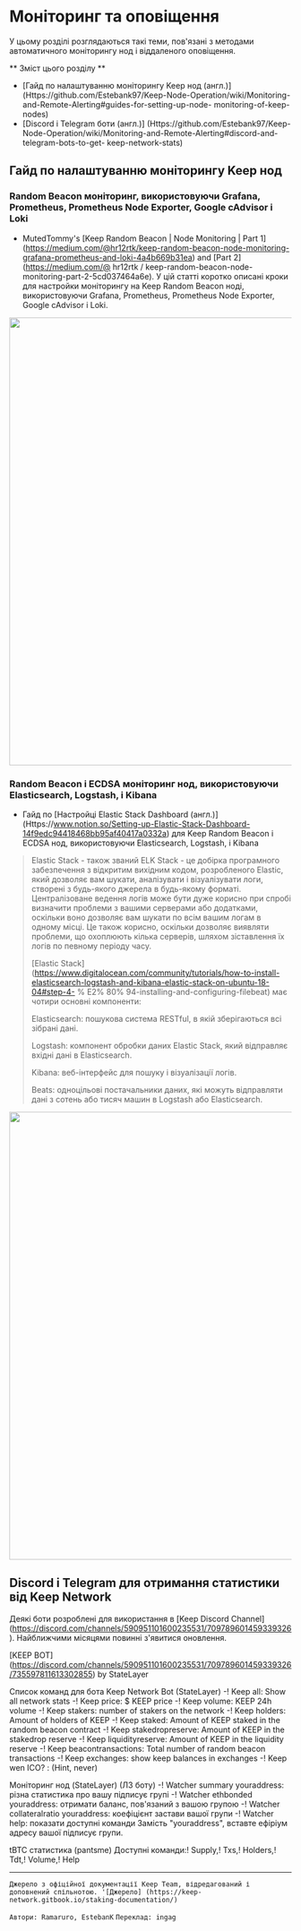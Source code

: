 # Моніторинг та оповіщення

У цьому розділі розглядаються такі теми, пов'язані з методами автоматичного моніторингу нод і віддаленого оповіщення.

** Зміст цього розділу **
- [Гайд по налаштуванню моніторингу Keep нод (англ.)] (Https://github.com/Estebank97/Keep-Node-Operation/wiki/Monitoring-and-Remote-Alerting#guides-for-setting-up-node- monitoring-of-keep-nodes)
- [Discord і Telegram боти (англ.)] (Https://github.com/Estebank97/Keep-Node-Operation/wiki/Monitoring-and-Remote-Alerting#discord-and-telegram-bots-to-get- keep-network-stats)

## Гайд по налаштуванню моніторингу Keep нод
### Random Beacon моніторинг, використовуючи Grafana, Prometheus, Prometheus Node Exporter, Google cAdvisor і Loki
- MutedTommy's [Keep Random Beacon | Node Monitoring | Part 1] (https://medium.com/@hr12rtk/keep-random-beacon-node-monitoring-grafana-prometheus-and-loki-4a4b669b31ea) and [Part 2] (https://medium.com/@ hr12rtk / keep-random-beacon-node-monitoring-part-2-5cd037464a6e).
У цій статті коротко описані кроки для настройки моніторингу на Keep Random Beacon ноді, використовуючи Grafana, Prometheus, Prometheus Node Exporter, Google cAdvisor і Loki.

<P align = "center">
  <Img width = "800" src = "https://user-images.githubusercontent.com/68167410/89043879-c537e900-d30e-11ea-84ad-dfbd47592d2f.png">
</ P>


### Random Beacon і ECDSA моніторинг нод, використовуючи Elasticsearch, Logstash, і Kibana
- Гайд по [Настройці Elastic Stack Dashboard (англ.)] (Https://www.notion.so/Setting-up-Elastic-Stack-Dashboard-14f9edc94418468bb95af40417a0332a) для Keep Random Beacon і ECDSA нод, використовуючи Elasticsearch, Logstash, і Kibana

> Elastic Stack - також званий ELK Stack - це добірка програмного забезпечення з відкритим вихідним кодом, розробленого Elastic, який дозволяє вам шукати, аналізувати і візуалізувати логи, створені з будь-якого джерела в будь-якому форматі. Централізоване ведення логів може бути дуже корисно при спробі визначити проблеми з вашими серверами або додатками, оскільки воно дозволяє вам шукати по всім вашим логам в одному місці. Це також корисно, оскільки дозволяє виявляти проблеми, що охоплюють кілька серверів, шляхом зіставлення їх логів по певному періоду часу.
>
> [Elastic Stack] (https://www.digitalocean.com/community/tutorials/how-to-install-elasticsearch-logstash-and-kibana-elastic-stack-on-ubuntu-18-04#step-4- % E2% 80% 94-installing-and-configuring-filebeat) має чотири основні компоненти:
>
> Elasticsearch: пошукова система RESTful, в якій зберігаються всі зібрані дані.
>
> Logstash: компонент обробки даних Elastic Stack, який відправляє вхідні дані в Elasticsearch.
>
> Kibana: веб-інтерфейс для пошуку і візуалізації логів.
>
> Beats: одноцільові постачальники даних, які можуть відправляти дані з сотень або тисяч машин в Logstash або Elasticsearch.
>
<P align = "center">
  <Img width = "800" src = "https://user-images.githubusercontent.com/68167410/89001980-816ac280-d2c1-11ea-98f2-94e0481188fc.png">
</ P>


## Discord і Telegram для отримання статистики від Keep Network
Деякі боти розроблені для використання в [Keep Discord Channel] (https://discord.com/channels/590951101600235531/709789601459339326). Найближчими місяцями повинні з'явитися оновлення.

[KEEP BOT] (https://discord.com/channels/590951101600235531/709789601459339326/735597811613302855) by StateLayer

Список команд для бота
Keep Network Bot (StateLayer)
-! Keep all: Show all network stats
-! Keep price: $ KEEP price
-! Keep volume: KEEP 24h volume
-! Keep stakers: number of stakers on the network
-! Keep holders: Amount of holders of KEEP
-! Keep staked: Amount of KEEP staked in the random beacon contract
-! Keep stakedropreserve: Amount of KEEP in the stakedrop reserve
-! Keep liquidityreserve: Amount of KEEP in the liquidity reserve
-! Keep beacontransactions: Total number of random beacon transactions
-! Keep exchanges: show keep balances in exchanges
-! Keep wen ICO? : (Hint, never)

Моніторинг нод (StateLayer)
 (ЛЗ боту)
-! Watcher summary youraddress: різна статистика про вашу підписує групі
-! Watcher ethbonded youraddress: отримати баланс, пов'язаний з вашою групою
-! Watcher collateralratio youraddress: коефіцієнт застави вашої групи
-! Watcher help: показати доступні команди
Замість "youraddress", вставте ефіріум адресу вашої підписує групи.

tBTC статистика (pantsme)
Доступні команди:! Supply,! Txs,! Holders,! Tdt,! Volume,! Help

---
`Джерело з офіційної документації Keep Team, відредагований і доповнений спільнотою. '[Джерело] (https://keep-network.gitbook.io/staking-documentation/) `

`Автори: Ramaruro, EstebanK`
`Переклад: ingag`
